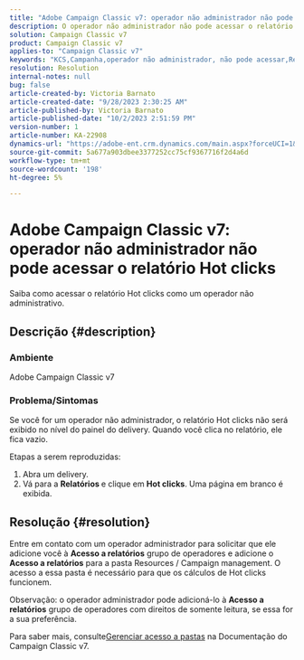 ```yaml
---
title: "Adobe Campaign Classic v7: operador não administrador não pode acessar o relatório Hot clicks"
description: O operador não administrador não pode acessar o relatório Hot clicks.
solution: Campaign Classic v7
product: Campaign Classic v7
applies-to: "Campaign Classic v7"
keywords: "KCS,Campanha,operador não administrador, não pode acessar,Relatório de cliques ativos,Campaign Classic v7"
resolution: Resolution
internal-notes: null
bug: false
article-created-by: Victoria Barnato
article-created-date: "9/28/2023 2:30:25 AM"
article-published-by: Victoria Barnato
article-published-date: "10/2/2023 2:51:59 PM"
version-number: 1
article-number: KA-22908
dynamics-url: "https://adobe-ent.crm.dynamics.com/main.aspx?forceUCI=1&pagetype=entityrecord&etn=knowledgearticle&id=c77cbffa-a65d-ee11-be6f-6045bd006079"
source-git-commit: 5a677a903dbee3377252cc75cf9367716f2d4a6d
workflow-type: tm+mt
source-wordcount: '198'
ht-degree: 5%

---
```


# Adobe Campaign Classic v7: operador não administrador não pode acessar o relatório Hot clicks


Saiba como acessar o relatório Hot clicks como um operador não administrativo.

## Descrição {#description}


### Ambiente

Adobe Campaign Classic v7

### Problema/Sintomas

Se você for um operador não administrador, o relatório Hot clicks não será exibido no nível do painel do delivery. Quando você clica no relatório, ele fica vazio. 

Etapas a serem reproduzidas:

1. Abra um delivery.
2. Vá para a <b>Relatórios </b>e clique em <b>Hot clicks</b>. Uma página em branco é exibida.



## Resolução {#resolution}


Entre em contato com um operador administrador para solicitar que ele adicione você à <b>Acesso a relatórios</b> grupo de operadores e adicione o <b>Acesso a relatórios</b> para a pasta Resources / Campaign management. O acesso a essa pasta é necessário para que os cálculos de Hot clicks funcionem.

Observação: o operador administrador pode adicioná-lo à <b>Acesso a relatórios</b> grupo de operadores com direitos de somente leitura, se essa for a sua preferência.

Para saber mais, consulte[Gerenciar acesso a pastas](https://experienceleague.adobe.com/docs/campaign-classic/using/getting-started/permissions/access-management-folders.html) na Documentação do Campaign Classic v7.
